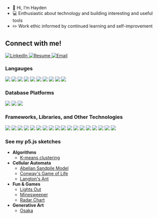 - 👋 Hi, I’m Hayden
- 💻 Enthusiastic about technology and building interesting and useful tools
- ✏️ Work ethic informed by continued learning and self-improvement

## Connect with me!

<div>
  <a href="https://www.linkedin.com/in/jhhend/">
    <img src="https://img.shields.io/badge/linkedin-%230077B5.svg?style=for-the-badge&logo=linkedin&logoColor=white" alt="LinkedIn"/>
  </a>
  <a href="https://jhhend.github.io/resume">
    <img src="https://custom-icon-badges.demolab.com/badge/-Resume-%230077B5?style=for-the-badge&logoColor=white&logo=repo" alt="Resume"/>
  </a>
  <a href="mailto:jhayhend@gmail.com">
    <img src="https://custom-icon-badges.demolab.com/badge/-Email-%230077B5?style=for-the-badge&logoColor=white&logo=mail" alt="Email"/>
  </a>
</div>

### Langauges 

![](https://img.shields.io/badge/C-A8B9CC?logo=c&logoColor=fff&labelColor=555)
![](https://img.shields.io/badge/C++-00599C?logo=c&logoColor=fff&labelColor=555)
![](https://img.shields.io/badge/CSS3-1572B6?logo=css3&logoColor=fff&labelColor=555)
![](https://img.shields.io/badge/GML-000000?logo=gamemaker&logoColor=fff&labelColor=555)
![](https://img.shields.io/badge/HTML5-E34F26?logo=html5&logoColor=fff&labelColor=555)
![](https://img.shields.io/badge/JavaScript-F7DF1E?logo=javascript&logoColor=fff&labelColor=555)
![](https://img.shields.io/badge/PHP-777BB4?logo=php&logoColor=fff&labelColor=555)
![](https://img.shields.io/badge/Python-3776AB?logo=python&logoColor=fff&labelColor=555)
![](https://img.shields.io/badge/R-276DC3?logo=r&logoColor=fff&labelColor=555)
![](https://img.shields.io/badge/Racket-9F1D20?logo=racket&logoColor=fff&labelColor=555)


### Database Platforms
![](https://img.shields.io/badge/MariaDB-003545?logo=mariadb&logoColor=fff&labelColor=555)
![](https://img.shields.io/badge/MySQL-4479A1?logo=mysql&logoColor=fff&labelColor=555)
![](https://img.shields.io/badge/MongoDB-47A248?logo=mongodb&logoColor=fff&labelColor=555)

### Frameworks, Libraries, and Other Technologies

![](https://img.shields.io/badge/Axios-5A29E4?logo=axios&logoColor=fff&labelColor=555)
![](https://img.shields.io/badge/Bootstrap-7952B3?logo=bootstrap&logoColor=fff&labelColor=555)
![](https://img.shields.io/badge/D3.js-F9A03C?logo=d3.js&logoColor=fff&labelColor=555)
![](https://img.shields.io/badge/GameMaker-000000?logo=gamemaker&logoColor=fff&labelColor=555)
![](https://img.shields.io/badge/Gutenberg-000000?logo=gutenberg&logoColor=fff&labelColor=555)
![](https://img.shields.io/badge/Keras-D00000?logo=keras&logoColor=fff&labelColor=555)
![](https://img.shields.io/badge/MUI-007FFF?logo=mui&logoColor=fff&labelColor=555)
![](https://img.shields.io/badge/Node.js-339933?logo=node.js&logoColor=fff&labelColor=555)
![](https://img.shields.io/badge/npm-CB3837?logo=npm&logoColor=fff&labelColor=555)
![](https://img.shields.io/badge/NumPy-013243?logo=numpy&logoColor=fff&labelColor=555)
![](https://img.shields.io/badge/Preact-673AB8?logo=preact&logoColor=fff&labelColor=555)
![](https://img.shields.io/badge/p5.js-ED225D?logo=p5.js&logoColor=fff&labelColor=555)
![](https://img.shields.io/badge/Qt-41CD52?logo=qt&logoColor=fff&labelColor=555)
![](https://img.shields.io/badge/React-61DAFB?logo=react&logoColor=fff&labelColor=555)
![](https://img.shields.io/badge/Sass-CC6699?logo=sass&logoColor=fff&labelColor=555)
![](https://img.shields.io/badge/TensorFlow-FF6F00?logo=tensorflow&logoColor=fff&labelColor=555)
![](https://img.shields.io/badge/Three.js-000000?logo=three.js&logoColor=fff&labelColor=555)
![](https://img.shields.io/badge/Wordpress-21759B?logo=wordpress&logoColor=fff&labelColor=555)

### See my p5.js sketches

<ul>
  <li> <b> Algorithms </b>
    <ul>
      <li> <a href="https://jhhend.github.io/p5js-kmeans"> K-means clustering </a> </li>
    </ul>
  </li>
  
  <li> <b> Cellular Automata </b>
    <ul>
      <li> <a href="https://jhhend.github.io/p5js-abelian-sandpile"> Abelian Sandpile Model </a> </li>
      <li> <a href="https://jhhend.github.io/p5js-game-of-life"> Conway's Game of Life </a> </li>
      <li> <a href=https://jhhend.github.io/p5js-langtons-ant> Langton's Ant </a> </li>
    </ul>
  </li>
  
  <li> <b> Fun & Games </b>
    <ul>
      <li> <a href="https://jhhend.github.io/p5js-lights-out/"> Lights Out </a> </li>
      <li> <a href="https://jhhend.github.io/p5js-minesweeper/"> Minesweeper </a> </li>
      <li> <a href="https://jhhend.github.io/p5js-radar-chart"> Radar Chart </a> </li>  
    </ul>
  </li>
  
  <li> <b> Generative Art </b>
    <ul>
      <li> <a href="https://jhhend.github.io/p5js-osaka"> Osaka </a> </li>
    </ul>
  </li>
  

</ul>

<!---
jhhend/jhhend is a ✨ special ✨ repository because its `README.md` (this file) appears on your GitHub profile.
You can click the Preview link to take a look at your changes.
- 👀 I’m interested in ...
- 🌱 I’m currently learning ...
- 💞️ I’m looking to collaborate on ...
- 📫 How to reach me ...
--->
